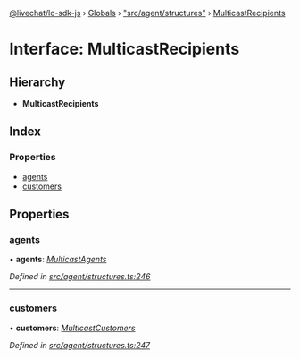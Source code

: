 [@livechat/lc-sdk-js](../README.md) › [Globals](../globals.md) › ["src/agent/structures"](../modules/_src_agent_structures_.md) › [MulticastRecipients](_src_agent_structures_.multicastrecipients.md)

# Interface: MulticastRecipients

## Hierarchy

* **MulticastRecipients**

## Index

### Properties

* [agents](_src_agent_structures_.multicastrecipients.md#agents)
* [customers](_src_agent_structures_.multicastrecipients.md#customers)

## Properties

###  agents

• **agents**: *[MulticastAgents](_src_agent_structures_.multicastagents.md)*

*Defined in [src/agent/structures.ts:246](https://github.com/livechat/lc-sdk-js/blob/8143b05/src/agent/structures.ts#L246)*

___

###  customers

• **customers**: *[MulticastCustomers](_src_agent_structures_.multicastcustomers.md)*

*Defined in [src/agent/structures.ts:247](https://github.com/livechat/lc-sdk-js/blob/8143b05/src/agent/structures.ts#L247)*
